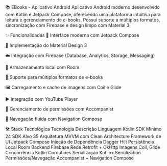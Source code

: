📚 EBooks - Aplicativo Android
Aplicativo Android moderno desenvolvido com Kotlin e Jetpack Compose, oferecendo uma plataforma intuitiva para leitura e gerenciamento de e-books. Possui suporte a múltiplos formatos, sincronização com Firebase e design limpo com Material 3.

✨ Funcionalidades
🎨 Interface moderna com Jetpack Compose

🧱 Implementação do Material Design 3

☁️ Integração com Firebase (Database, Analytics, Storage, Messaging)

💾 Armazenamento local com Room

📖 Suporte para múltiplos formatos de e-books

🖼️ Carregamento e cache de imagens com Coil e Glide

▶️ Integração com YouTube Player

🔐 Gerenciamento de permissões com Accompanist

🔀 Navegação fluida com Navigation Compose

🛠️ Stack Tecnológica
Tecnologia	Descrição
Linguagem	Kotlin
SDK Mínimo	24
SDK Alvo	35
Arquitetura	MVVM com Clean Architecture
Framework de UI	Jetpack Compose
Injeção de Dependência	Dagger Hilt
Persistência Local	Room
Backend	Firebase
Rede	Retrofit + OkHttp
Imagens	Coil, Glide
Concorrência	Kotlin Coroutines
Serialização	Kotlinx Serialization
Permissões/Navegação	Accompanist + Navigation Compose
